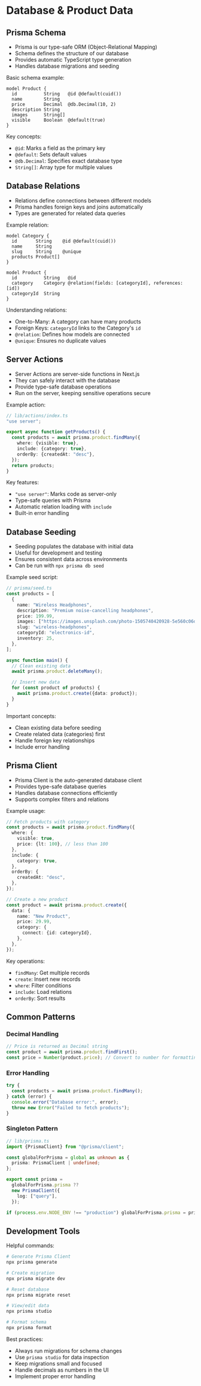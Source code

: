 # Database & Product Data

## Prisma Schema

- Prisma is our type-safe ORM (Object-Relational Mapping)
- Schema defines the structure of our database
- Provides automatic TypeScript type generation
- Handles database migrations and seeding

Basic schema example:

```prisma
model Product {
  id          String   @id @default(cuid())
  name        String
  price       Decimal  @db.Decimal(10, 2)
  description String
  images      String[]
  visible     Boolean  @default(true)
}
```

Key concepts:

- `@id`: Marks a field as the primary key
- `@default`: Sets default values
- `@db.Decimal`: Specifies exact database type
- `String[]`: Array type for multiple values

## Database Relations

- Relations define connections between different models
- Prisma handles foreign keys and joins automatically
- Types are generated for related data queries

Example relation:

```prisma
model Category {
  id       String    @id @default(cuid())
  name     String
  slug     String    @unique
  products Product[]
}

model Product {
  id          String   @id
  category    Category @relation(fields: [categoryId], references: [id])
  categoryId  String
}
```

Understanding relations:

- One-to-Many: A category can have many products
- Foreign Keys: `categoryId` links to the Category's `id`
- `@relation`: Defines how models are connected
- `@unique`: Ensures no duplicate values

## Server Actions

- Server Actions are server-side functions in Next.js
- They can safely interact with the database
- Provide type-safe database operations
- Run on the server, keeping sensitive operations secure

Example action:

```typescript
// lib/actions/index.ts
"use server";

export async function getProducts() {
  const products = await prisma.product.findMany({
    where: {visible: true},
    include: {category: true},
    orderBy: {createdAt: "desc"},
  });
  return products;
}
```

Key features:

- `"use server"`: Marks code as server-only
- Type-safe queries with Prisma
- Automatic relation loading with `include`
- Built-in error handling

## Database Seeding

- Seeding populates the database with initial data
- Useful for development and testing
- Ensures consistent data across environments
- Can be run with `npx prisma db seed`

Example seed script:

```typescript
// prisma/seed.ts
const products = [
  {
    name: "Wireless Headphones",
    description: "Premium noise-cancelling headphones",
    price: 199.99,
    images: ["https://images.unsplash.com/photo-1505740420928-5e560c06d30e"],
    slug: "wireless-headphones",
    categoryId: "electronics-id",
    inventory: 25,
  },
];

async function main() {
  // Clean existing data
  await prisma.product.deleteMany();

  // Insert new data
  for (const product of products) {
    await prisma.product.create({data: product});
  }
}
```

Important concepts:

- Clean existing data before seeding
- Create related data (categories) first
- Handle foreign key relationships
- Include error handling

## Prisma Client

- Prisma Client is the auto-generated database client
- Provides type-safe database queries
- Handles database connections efficiently
- Supports complex filters and relations

Example usage:

```typescript
// Fetch products with category
const products = await prisma.product.findMany({
  where: {
    visible: true,
    price: {lt: 100}, // less than 100
  },
  include: {
    category: true,
  },
  orderBy: {
    createdAt: "desc",
  },
});

// Create a new product
const product = await prisma.product.create({
  data: {
    name: "New Product",
    price: 29.99,
    category: {
      connect: {id: categoryId},
    },
  },
});
```

Key operations:

- `findMany`: Get multiple records
- `create`: Insert new records
- `where`: Filter conditions
- `include`: Load relations
- `orderBy`: Sort results

## Common Patterns

### Decimal Handling

```typescript
// Price is returned as Decimal string
const product = await prisma.product.findFirst();
const price = Number(product.price); // Convert to number for formatting
```

### Error Handling

```typescript
try {
  const products = await prisma.product.findMany();
} catch (error) {
  console.error("Database error:", error);
  throw new Error("Failed to fetch products");
}
```

### Singleton Pattern

```typescript
// lib/prisma.ts
import {PrismaClient} from "@prisma/client";

const globalForPrisma = global as unknown as {
  prisma: PrismaClient | undefined;
};

export const prisma =
  globalForPrisma.prisma ??
  new PrismaClient({
    log: ["query"],
  });

if (process.env.NODE_ENV !== "production") globalForPrisma.prisma = prisma;
```

## Development Tools

Helpful commands:

```bash
# Generate Prisma Client
npx prisma generate

# Create migration
npx prisma migrate dev

# Reset database
npx prisma migrate reset

# View/edit data
npx prisma studio

# Format schema
npx prisma format
```

Best practices:

- Always run migrations for schema changes
- Use `prisma studio` for data inspection
- Keep migrations small and focused
- Handle decimals as numbers in the UI
- Implement proper error handling
